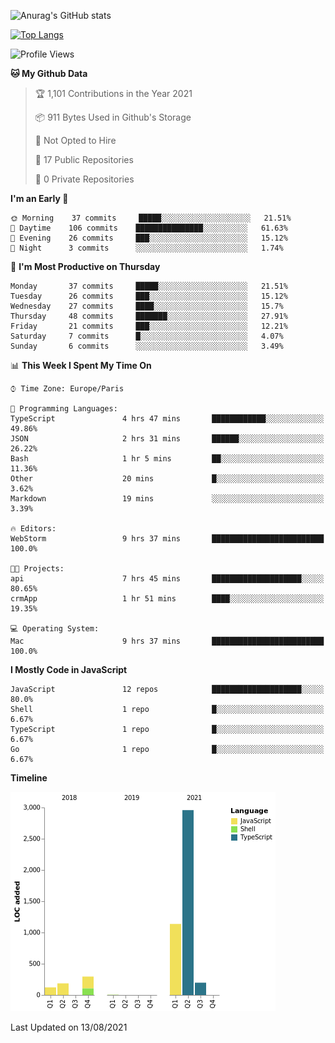 ![Anurag's GitHub stats](https://github-readme-stats.vercel.app/api?username=sufiane&theme=dark&show_icons=true&count_private=true)


[![Top Langs](https://github-readme-stats.vercel.app/api/top-langs/?username=sufiane&layout=compact)](https://github.com/anuraghazra/github-readme-stats)

<!--START_SECTION:waka-->
![Profile Views](http://img.shields.io/badge/Profile%20Views-0-blue)

**🐱 My Github Data** 

> 🏆 1,101 Contributions in the Year 2021
 > 
> 📦 911 Bytes Used in Github's Storage 
 > 
> 🚫 Not Opted to Hire
 > 
> 📜 17 Public Repositories 
 > 
> 🔑 0 Private Repositories  
 > 
**I'm an Early 🐤** 

```text
🌞 Morning    37 commits     █████░░░░░░░░░░░░░░░░░░░░   21.51% 
🌆 Daytime    106 commits    ███████████████░░░░░░░░░░   61.63% 
🌃 Evening    26 commits     ███░░░░░░░░░░░░░░░░░░░░░░   15.12% 
🌙 Night      3 commits      ░░░░░░░░░░░░░░░░░░░░░░░░░   1.74%

```
📅 **I'm Most Productive on Thursday** 

```text
Monday       37 commits     █████░░░░░░░░░░░░░░░░░░░░   21.51% 
Tuesday      26 commits     ███░░░░░░░░░░░░░░░░░░░░░░   15.12% 
Wednesday    27 commits     ████░░░░░░░░░░░░░░░░░░░░░   15.7% 
Thursday     48 commits     ███████░░░░░░░░░░░░░░░░░░   27.91% 
Friday       21 commits     ███░░░░░░░░░░░░░░░░░░░░░░   12.21% 
Saturday     7 commits      █░░░░░░░░░░░░░░░░░░░░░░░░   4.07% 
Sunday       6 commits      ░░░░░░░░░░░░░░░░░░░░░░░░░   3.49%

```


📊 **This Week I Spent My Time On** 

```text
⌚︎ Time Zone: Europe/Paris

💬 Programming Languages: 
TypeScript               4 hrs 47 mins       ████████████░░░░░░░░░░░░░   49.86% 
JSON                     2 hrs 31 mins       ██████░░░░░░░░░░░░░░░░░░░   26.22% 
Bash                     1 hr 5 mins         ██░░░░░░░░░░░░░░░░░░░░░░░   11.36% 
Other                    20 mins             █░░░░░░░░░░░░░░░░░░░░░░░░   3.62% 
Markdown                 19 mins             ░░░░░░░░░░░░░░░░░░░░░░░░░   3.39%

🔥 Editors: 
WebStorm                 9 hrs 37 mins       █████████████████████████   100.0%

🐱‍💻 Projects: 
api                      7 hrs 45 mins       ████████████████████░░░░░   80.65% 
crmApp                   1 hr 51 mins        ████░░░░░░░░░░░░░░░░░░░░░   19.35%

💻 Operating System: 
Mac                      9 hrs 37 mins       █████████████████████████   100.0%

```

**I Mostly Code in JavaScript** 

```text
JavaScript               12 repos            ████████████████████░░░░░   80.0% 
Shell                    1 repo              █░░░░░░░░░░░░░░░░░░░░░░░░   6.67% 
TypeScript               1 repo              █░░░░░░░░░░░░░░░░░░░░░░░░   6.67% 
Go                       1 repo              █░░░░░░░░░░░░░░░░░░░░░░░░   6.67%

```


**Timeline**

![Chart not found](https://raw.githubusercontent.com/Sufiane/Sufiane/main/charts/bar_graph.png) 


 Last Updated on 13/08/2021
<!--END_SECTION:waka-->


<!--
**Sufiane/sufiane** is a ✨ _special_ ✨ repository because its `README.md` (this file) appears on your GitHub profile.

Here are some ideas to get you started:

- 🔭 I’m currently working on ...
- 🌱 I’m currently learning ...
- 👯 I’m looking to collaborate on ...
- 🤔 I’m looking for help with ...
- 💬 Ask me about ...
- 📫 How to reach me: ...
- 😄 Pronouns: ...
- ⚡ Fun fact: ...
-->
